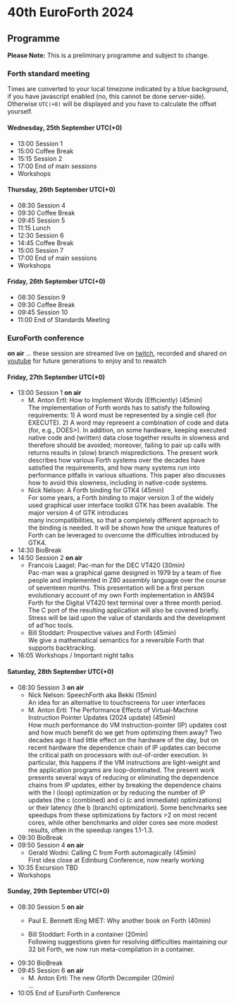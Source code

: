 # 40th EuroForth 2024

## Programme

__Please Note:__ This is a preliminary programme and subject to change.

### Forth standard meeting
Times are converted to your local timezone indicated by a blue background, if you have javascript enabled (no, this cannot be done server-side). \
Otherwise `UTC(+0)` will be displayed and you have to calculate the offset yourself.

#### Wednesday, 25th September UTC(+0)
- 13:00 Session 1
- 15:00 Coffee Break
- 15:15 Session 2
- 17:00 End of main sessions
- Workshops

#### Thursday, 26th September UTC(+0)
- 08:30 Session 4
- 09:30 Coffee Break
- 09:45 Session 5
- 11:15 Lunch
- 12:30 Session 6
- 14:45 Coffee Break
- 15:00 Session 7
- 17:00 End of main sessions
- Workshops

#### Friday, 26th September UTC(+0)
- 08:30 Session 9
- 09:30 Coffee Break
- 09:45 Session 10
- 11:00 End of Standards Meeting


### EuroForth conference
**on air** ... these session are streamed live on [twitch](https://www.twitch.tv/4ther), recorded and shared on [youtube](https://www.youtube.com/channel/UC_mpkwOO_1ILd66GUTNVPQg) for future generations to enjoy and to rewatch

<!--
#### Friday, 27th September UTC(+0)
- 13:00 Session 1 **on air**
  - M. Anton Ertl:  How to Implement Words (Efficiently)  (45min)  
    The implementation of Forth words has to satisfy the following requirements: 1) A word must be represented by a single cell (for EXECUTE). 2) A word may represent a combination of code and data (for, e.g., DOES>).  In addition, on some hardware, keeping executed native code and (written) data close together results in slowness and therefore should be avoided; moreover, failing to pair up calls with returns results in (slow) branch mispredictions.  The present work describes how various Forth systems over the decades have satisfied the requirements, and how many systems run into performance pitfalls in various situations.  This paper also discusses how to avoid this slowness, including in native-code systems.
  - Nick Nelson: A Forth binding for GTK4  (45min)  
    For some years, a Forth binding to major version 3 of the widely used graphical user interface toolkit GTK has been available. The major version 4 of GTK introduces  
    many incompatibilities, so that a completely different approach to the binding is needed. It will be shown how the unique features of Forth can be leveraged to overcome the difficulties introduced by GTK4.
- 14:30 BioBreak
- 14:50 Session 2 **on air**
  - Francois Laagel: Pac-man for the DEC VT420 (30min)  
    Pac-man was a graphical game designed in 1979 by a team of five people and implemented in Z80 assembly language over the course of seventeen months. This presentation will be a first person evolutionary account of my own Forth implementation in ANS94 Forth for the Digital VT420 text terminal over a three month period. The C port of the resulting application will also be covered briefly. Stress will be laid upon the value of standards and the development of ad'hoc tools.
  - Bill Stoddart: Prospective values and Forth (45min)  
    We give a mathematical semantics for a reversible Forth that supports backtracking.
- 16:05  Workshops / Important night talks

#### Saturday, 28th September UTC(+0)
- 08:30 Session 3 **on air**
  - Nick Nelson:  SpeechForth aka Bekki (15min)  
    An idea for an alternative to touchscreens for user interfaces
  - M. Anton Ertl:  The Performance Effects of Virtual-Machine Instruction Pointer Updates (2024 update)  (45min)  
    How much performance do VM instruction-pointer (IP) updates cost and how much benefit do we get from optimizing them away?  Two decades ago it had little effect on the hardware of the day, but on recent hardware the dependence chain of IP updates can become the critical path on processors with out-of-order execution.  In particular, this happens if the VM instructions are light-weight and the application programs are loop-dominated.  The present work presents several ways of reducing or eliminating the dependence chains from IP updates, either by breaking the dependence chains with the l (loop) optimization or by reducing the number of IP updates (the c (combined)  and ci (c and immediate) optimizations) or their latency (the b (branch) optimization).  Some benchmarks see speedups from these optimizations by factors >2 on most recent cores, while other benchmarks and older cores see more modest results, often in the speedup ranges 1.1-1.3.
- 09:30 BioBreak
- 09:50 Session 4 **on air**
  - Gerald Wodni: Calling C from Forth automagically (45min)  
    First idea close at Edinburg Conference, now nearly working
- 10:35  Lunch
- 13:00 Excursion ToDo: Details
- 16:30 Formal Dinner
- 19:30 Workshops / Important night talks

#### Sunday, 29th September UTC(+0)
- 08:30 Session 5 **on air**
  - Paul E. Bennett IEng MIET: Why another book on Forth (40min)  
    
  - Bill Stoddart: Forth in a container (20min)  
    Following suggestions given for resolving difficulties maintaining our 32 bit Forth, we now run meta-compilation in a container.
- 09:30 BioBreak
- 09:45 Session 6 **on air**
  - M. Anton Ertl:  The new Gforth Decompiler (20min)  
    ...
- 10:05  Official end of EuroForth
- 12:30 Lunch
- 13:30 Beginning of Forth Day
  As quite a bunch of us are staying for extra nights, we will venture together into the city to see even more
-->

#### Friday, 27th September UTC(+0)
- 13:00 Session 1 **on air**
  - M. Anton Ertl:  How to Implement Words (Efficiently)  (45min)  
    The implementation of Forth words has to satisfy the following requirements: 1) A word must be represented by a single cell (for EXECUTE). 2) A word may represent a combination of code and data (for, e.g., DOES>).  In addition, on some hardware, keeping executed native code and (written) data close together results in slowness and therefore should be avoided; moreover, failing to pair up calls with returns results in (slow) branch mispredictions.  The present work describes how various Forth systems over the decades have satisfied the requirements, and how many systems run into performance pitfalls in various situations.  This paper also discusses how to avoid this slowness, including in native-code systems.
  - Nick Nelson: A Forth binding for GTK4  (45min)  
    For some years, a Forth binding to major version 3 of the widely used graphical user interface toolkit GTK has been available. The major version 4 of GTK introduces  
    many incompatibilities, so that a completely different approach to the binding is needed. It will be shown how the unique features of Forth can be leveraged to overcome the difficulties introduced by GTK4.
- 14:30 BioBreak
- 14:50 Session 2 **on air**
  - Francois Laagel: Pac-man for the DEC VT420 (30min)  
    Pac-man was a graphical game designed in 1979 by a team of five people and implemented in Z80 assembly language over the course of seventeen months. This presentation will be a first person evolutionary account of my own Forth implementation in ANS94 Forth for the Digital VT420 text terminal over a three month period. The C port of the resulting application will also be covered briefly. Stress will be laid upon the value of standards and the development of ad'hoc tools.
  - Bill Stoddart: Prospective values and Forth (45min)  
    We give a mathematical semantics for a reversible Forth that supports backtracking.
- 16:05  Workshops / Important night talks

#### Saturday, 28th September UTC(+0)
- 08:30 Session 3 **on air**
  - Nick Nelson:  SpeechForth aka Bekki (15min)  
    An idea for an alternative to touchscreens for user interfaces
  - M. Anton Ertl:  The Performance Effects of Virtual-Machine Instruction Pointer Updates (2024 update)  (45min)  
    How much performance do VM instruction-pointer (IP) updates cost and how much benefit do we get from optimizing them away?  Two decades ago it had little effect on the hardware of the day, but on recent hardware the dependence chain of IP updates can become the critical path on processors with out-of-order execution.  In particular, this happens if the VM instructions are light-weight and the application programs are loop-dominated.  The present work presents several ways of reducing or eliminating the dependence chains from IP updates, either by breaking the dependence chains with the l (loop) optimization or by reducing the number of IP updates (the c (combined)  and ci (c and immediate) optimizations) or their latency (the b (branch) optimization).  Some benchmarks see speedups from these optimizations by factors >2 on most recent cores, while other benchmarks and older cores see more modest results, often in the speedup ranges 1.1-1.3.
- 09:30 BioBreak
- 09:50 Session 4 **on air**
  - Gerald Wodni: Calling C from Forth automagically (45min)  
    First idea close at Edinburg Conference, now nearly working
- 10:35  Excursion TBD
- Workshops

#### Sunday, 29th September UTC(+0)
- 08:30 Session 5 **on air**
  - Paul E. Bennett IEng MIET: Why another book on Forth (40min)  
    
  - Bill Stoddart: Forth in a container (20min)  
    Following suggestions given for resolving difficulties maintaining our 32 bit Forth, we now run meta-compilation in a container.
- 09:30 BioBreak
- 09:45 Session 6 **on air**
  - M. Anton Ertl:  The new Gforth Decompiler (20min)  
    ...
- 10:05  End of EuroForth Conference

